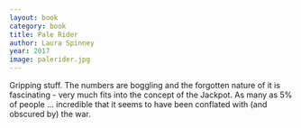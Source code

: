 ```yaml
---
layout: book
category: book
title: Pale Rider
author: Laura Spinney
year: 2017
image: palerider.jpg
---
```

Gripping stuff.  The numbers are boggling and the forgotten nature of it is fascinating - very much fits into the concept of the Jackpot.  As many as 5% of people … incredible that it seems to have been conflated with (and obscured by) the war.
